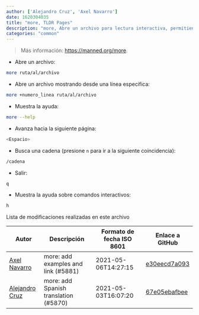 ```yaml
---
author: ['Alejandro Cruz', 'Axel Navarro']
date: 1620304035
title: "more, TLDR Pages"
description: "more, Abre un archivo para lectura interactiva, permitiendo navegar y buscar."
categories: "common"
---
```

> Más información: <https://manned.org/more>.

- Abre un archivo:

```bash
more ruta/al/archivo
```

- Abre un archivo mostrando desde una línea especifica:

```bash
more +numero_linea ruta/al/archivo
```

- Muestra la ayuda:

```bash
more --help
```

- Avanza hacia la siguiente página:

```bash
<Espacio>
```

- Busca una cadena (presione `n` para ir a la siguiente coincidencia):

```bash
/cadena
```

- Salir:

```bash
q
```

- Muestra la ayuda sobre comandos interactivos:

```bash
h
```
Lista de modificaciones realizadas en este archivo


Autor | Descripción | Formato de fecha ISO 8601 | Enlace a GitHub
------|-----|-----|-----
[Axel Navarro](mailto:navarroaxel@gmail.com) | more: add examples and link (#5881) | 2021-05-06T14:27:15 | [e30eecd7a093](https://github.com/tldr-pages/tldr/commit/e30eecd7a09389b2f77b646a0a9f34b52b012fc3)
[Alejandro Cruz](mailto:alejandro.cruz.jeria@gmail.com) | more: add Spanish translation (#5870) | 2021-05-03T16:07:20 | [67e05ebafbee](https://github.com/tldr-pages/tldr/commit/67e05ebafbee7d4fd600aee86938e0438502ef79)

